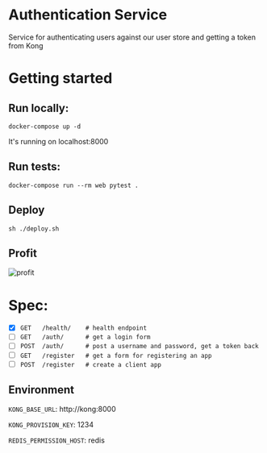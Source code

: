 # Authentication Service

Service for authenticating users against our user store and getting a token from Kong


# Getting started

## Run locally:

```
docker-compose up -d
```

It's running on localhost:8000

## Run tests:

```
docker-compose run --rm web pytest .
```

## Deploy

```
sh ./deploy.sh
```

## Profit

![profit](https://i.ytimg.com/vi/tO5sxLapAts/hqdefault.jpg)

# Spec:

- [x] `GET   /health/    # health endpoint`
- [ ] `GET   /auth/      # get a login form`
- [ ] `POST  /auth/      # post a username and password, get a token back`
- [ ] `GET   /register   # get a form for registering an app`
- [ ] `POST  /register   # create a client app`

## Environment

`KONG_BASE_URL`: http://kong:8000

`KONG_PROVISION_KEY`: 1234

`REDIS_PERMISSION_HOST`: redis